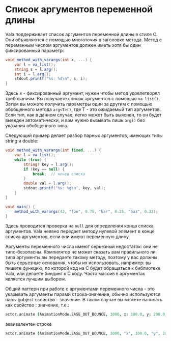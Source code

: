 # Список аргументов переменной длины

Vala поддерживает список аргументов переменной длины в стиле С. Они объявляются с помощью многоточия в заголовке метода. Метод с переменным числом аргументов должен иметь хотя бы один фиксированный параметр:

```csharp
void method_with_varargs(int x, ...) {
    var l = va_list();
    string s = l.arg();
    int i = l.arg();
    stdout.printf("%s: %d\n", s, i);
}
```

Здесь х - фиксированный аргумент, нужен чтобы метод удовлетворял требованиям. Вы получаете список аргументов с помощью `va_list()`. Затем вы можете получить параметры один за другим с помощью обобщенного метода `arg<T>()`, где Т - это ожидаемый тип аргументов. Если тип, как в данном случае, легко может быть выяснен, то он будет выведен автоматически, и вам нужно вызывать лишь `arg()` без указания обобщенного типа.

Следующий пример делает разбор парных аргументов, имеющих типы string и double:

```csharp
void method_with_varargs(int fixed, ...) {
    var l = va_list();
    while (true) {
        string? key = l.arg();
        if (key == null) {
            break;  // конец списка
        }
        double val = l.arg();
        stdout.printf("%s: %g\n", key, val);
    }
}

void main() {
    method_with_varargs(42, "foo", 0.75, "bar", 0.25, "baz", 0.32);
}
```

Здесь проводится проверка на `null` для определения конца списка аргументов. Vala неявно передает методу нулевой элемент в конце списка аргументов, если они имеют переменную длину.

Аргументы переменного числа имеют серьезный недостаток: они не типо-безопасны. Компилятор не может сказать вам правильного ли типа аргументы вы передаете такому методу, поэтому у вас должны быть серьезные основания, чтобы их использовать, например: вы пишете функцию, по которой код на С будет обращаться к библиотеке Vala, или делаете биндинг к С коду. Часто массив в аргументах является лучшим выбором.

Общий паттерн при работе с аргументами переменного числа - это указывать аргументы парами строка-значение, обычно используются пары gobject свойство - значение. В таком случае вы можете написать как свойство : значение, т.е.:

```coffeescript
actor.animate (AnimationMode.EASE_OUT_BOUNCE, 3000, x: 100.0, y: 200.0, rotation_angle_z: 500.0, opacity: 0);
```

эквивалентен строке

```coffeescript
actor.animate (AnimationMode.EASE_OUT_BOUNCE, 3000, "x", 100.0, "y", 200.0, "rotation-angle-z", 500.0, "opacity", 0);
```


